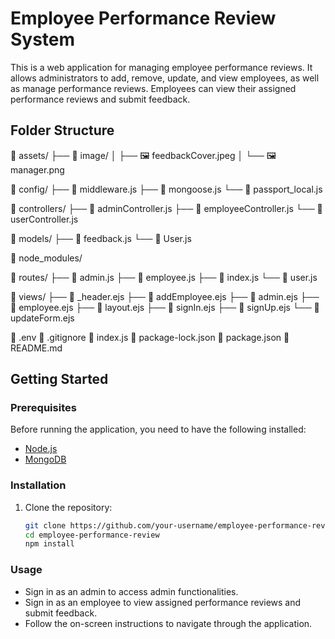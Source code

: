 # Employee Performance Review System

This is a web application for managing employee performance reviews. It allows administrators to add, remove, update, and view employees, as well as manage performance reviews. Employees can view their assigned performance reviews and submit feedback.

## Folder Structure

📂 assets/
├── 📂 image/
│ ├── 🖼️ feedbackCover.jpeg
│ └── 🖼️ manager.png

📂 config/
├── 📄 middleware.js
├── 📄 mongoose.js
└── 📄 passport_local.js

📂 controllers/
├── 📄 adminController.js
├── 📄 employeeController.js
└── 📄 userController.js

📂 models/
├── 📄 feedback.js
└── 📄 User.js

📂 node_modules/

📂 routes/
├── 📄 admin.js
├── 📄 employee.js
├── 📄 index.js
└── 📄 user.js

📂 views/
├── 📄 _header.ejs
├── 📄 addEmployee.ejs
├── 📄 admin.ejs
├── 📄 employee.ejs
├── 📄 layout.ejs
├── 📄 signIn.ejs
├── 📄 signUp.ejs
└── 📄 updateForm.ejs

📄 .env
📄 .gitignore
📄 index.js
📄 package-lock.json
📄 package.json
📄 README.md

## Getting Started

### Prerequisites

Before running the application, you need to have the following installed:

- [Node.js](https://nodejs.org/)
- [MongoDB](https://www.mongodb.com/)

### Installation

1. Clone the repository:
   ```sh
   git clone https://github.com/your-username/employee-performance-review.git
   cd employee-performance-review
   npm install


### Usage
- Sign in as an admin to access admin functionalities.
- Sign in as an employee to view assigned performance reviews and submit feedback.
- Follow the on-screen instructions to navigate through the application.
